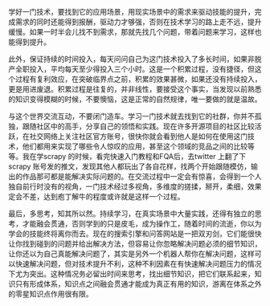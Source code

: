 ﻿学好一门技术，要找到它的应用场景，用现实场景中的需求来驱动技能的提升，完成需求的同时还能得到报酬，驱动力才够强，否则在技术学习的路上走不远，提升缓慢。如果一时半会儿找不到需求，那就先找几个问题，带着问题来学习，这样也能得到提升。

此外，保证持续的时间投入，每天问问自己为这门技术投入了多长时间，如果非脱产全职投入，平均每天至少得投入三个小时。这是一个积累过程，没有捷径，但这个过程有复利效应，在突破临界点之前，积累的效果甚微，如果还没有持续投入，更是用进废退。积累过程是往复的，并非线性，要接受这个事实，当发现以前熟悉的知识变得模糊的时候，不要懊恼，这是正常的自然规律，唯一要做的就是温故。

与这个世界交流互动，不要闭门造车。学习一门技术就去找到它的社群，你并不孤独，跟随社区中的高手，分享自己的领悟和实践。现在许多开源项目的社区比较活跃，在社交网络上关注社区官方账号，很快你就会看到他人是如何在使用这门技术，他们都用来实现了哪些令人惊叹的应用，甚至这个领域的竞品之间的比较等等。我在学scrapy 的时候，看完快速入门教程和FQA后，去twitter 上翻了下scrapy 账号发的推文，发现其他人都玩出了各自花样，找两个开始跟随模仿，输出的作品那可都是能解决实际问题的。在交流过程中一定会有惊喜，会得到一个人独自前行时没有的视角，一门技术经过多视角，多维度的搓揉，掰开，柔细，效果定会不差，达到庖丁解牛的程度或许就是这样一个过程。

最后，多思考，知其所以然。持续学习，在真实场景中大量实践，还得有独立的思考，才能融会贯通，否则学到的只是皮毛，成为操作工，随着时间的流逝，你以为学会的技能终将离你而去。现在的搜索引擎和问答网站是一把双刃剑，它们能很快让你找到碰到的问题并给出解决方法，但容易让你忽略解决问题必须的细节知识，让你还以为自己真能解决问题了，其实是另外一个机器人帮你在解决问题，这样可以快速解决问题，但对技术提升不利，这种不利因素在有快速解决问题压力的情况下尤为突出。这种情况务必留出时间来思考，找出细节知识，把它们联系起来，知识只有形成体系，知识点之间融会贯通才能成为真正有用的知识，游离在体系之外的零星知识点作用很有限。

